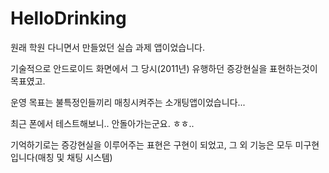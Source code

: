 # HelloDrinking

원래 학원 다니면서 만들었던 실습 과제 앱이었습니다.

기술적으로 안드로이드 화면에서 그 당시(2011년) 유행하던 증강현실을 표현하는것이 목표였고.

운영 목표는 불특정인들끼리 매칭시켜주는 소개팅앱이었습니다...


최근 폰에서 테스트해보니.. 안돌아가는군요. ㅎㅎ..

기억하기로는 증강현실을 이루어주는 표현은 구현이 되었고, 그 외 기능은 모두 미구현입니다(매칭 및 채팅 시스템)
